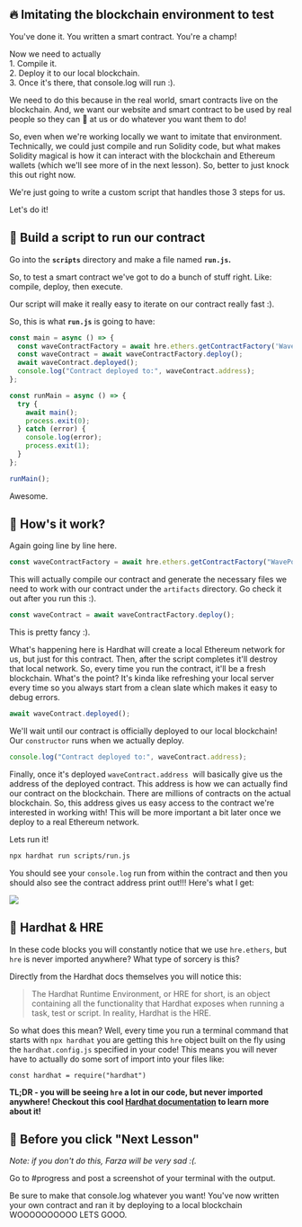 🔥 Imitating the blockchain environment to test
-----------------------------------------------

You've done it. You written a smart contract. You're a champ!

Now we need to actually\
1\. Compile it.\
2\. Deploy it to our local blockchain.\
3\. Once it's there, that console.log will run :).

We need to do this because in the real world, smart contracts live on the blockchain. And, we want our website and smart contract to be used by real people so they can 👋 at us or do whatever you want them to do!

So, even when we're working locally we want to imitate that environment. Technically, we could just compile and run Solidity code, but what makes Solidity magical is how it can interact with the blockchain and Ethereum wallets (which we'll see more of in the next lesson). So, better to just knock this out right now.

We're just going to write a custom script that handles those 3 steps for us.

Let's do it!

📝 Build a script to run our contract
-------------------------------------

Go into the **`scripts`** directory and make a file named **`run.js`.** 

So, to test a smart contract we've got to do a bunch of stuff right. Like: compile, deploy, then execute.

Our script will make it really easy to iterate on our contract really fast :).

So, this is what **`run.js`** is going to have:

```javascript
const main = async () => {
  const waveContractFactory = await hre.ethers.getContractFactory('WavePortal');
  const waveContract = await waveContractFactory.deploy();
  await waveContract.deployed();
  console.log("Contract deployed to:", waveContract.address);
};

const runMain = async () => {
  try {
    await main();
    process.exit(0);
  } catch (error) {
    console.log(error);
    process.exit(1);
  }
};

runMain();
```

Awesome.

🤔 How's it work?
-----------------

Again going line by line here.

```javascript
const waveContractFactory = await hre.ethers.getContractFactory("WavePortal");
```

This will actually compile our contract and generate the necessary files we need to work with our contract under the `artifacts` directory. Go check it out after you run this :).

```javascript
const waveContract = await waveContractFactory.deploy();
```

This is pretty fancy :). 

What's happening here is Hardhat will create a local Ethereum network for us, but just for this contract. Then, after the script completes it'll destroy that local network. So, every time you run the contract, it'll be a fresh blockchain. What's the point? It's kinda like refreshing your local server every time so you always start from a clean slate which makes it easy to debug errors.

```javascript
await waveContract.deployed();
```

We'll wait until our contract is officially deployed to our local blockchain! Our `constructor` runs when we actually deploy.

```javascript
console.log("Contract deployed to:", waveContract.address);
```

Finally, once it's deployed `waveContract.address`  will basically give us the address of the deployed contract. This address is how we can actually find our contract on the blockchain. There are millions of contracts on the actual blockchain. So, this address gives us easy access to the contract we're interested in working with! This will be more important a bit later once we deploy to a real Ethereum network.

Lets run it!

```bash
npx hardhat run scripts/run.js
```

You should see your `console.log` run from within the contract and then you should also see the contract address print out!!! Here's what I get:

![](https://i.imgur.com/ug79rOM.png)


🎩 Hardhat & HRE
----------------

In these code blocks you will constantly notice that we use `hre.ethers`, but `hre` is never imported anywhere? What type of sorcery is this? 

Directly from the Hardhat docs themselves you will notice this:

> The Hardhat Runtime Environment, or HRE for short, is an object containing all the functionality that Hardhat exposes when running a task, test or script. In reality, Hardhat is the HRE.

So what does this mean? Well, every time you run a terminal command that starts with `npx hardhat` you are getting this `hre` object built on the fly using the `hardhat.config.js` specified in your code! This means you will never have to actually do some sort of import into your files like:

`const hardhat = require("hardhat")`

**TL;DR - you will be seeing `hre` a lot in our code, but never imported anywhere! Checkout this cool [Hardhat documentation](https://hardhat.org/advanced/hardhat-runtime-environment.html) to learn more about it!**

🚨 Before you click "Next Lesson"
-------------------------------------------

*Note: if you don't do this, Farza will be very sad :(.*

Go to #progress and post a screenshot of your terminal with the output.

Be sure to make that console.log whatever you want! You've now written your own contract and ran it by deploying to a local blockchain WOOOOOOOOOO LETS GOOO.
